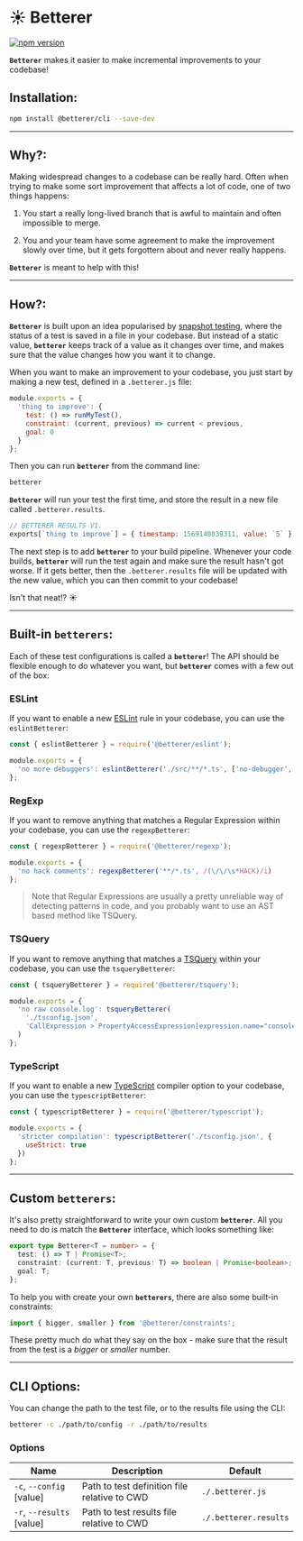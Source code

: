 # ☀️ Betterer

[![npm version](https://img.shields.io/npm/v/@betterer/cli.svg)](https://www.npmjs.com/package/@betterer/cli)

**`Betterer`** makes it easier to make incremental improvements to your codebase!

## Installation:

```bash
npm install @betterer/cli --save-dev
```

---

## Why?:

Making widespread changes to a codebase can be really hard. Often when trying to make some sort improvement that affects a lot of code, one of two things happens:

1. You start a really long-lived branch that is awful to maintain and often impossible to merge.

2. You and your team have some agreement to make the improvement slowly over time, but it gets forgottern about and never really happens.

**`Betterer`** is meant to help with this!

---

## How?:

**`Betterer`** is built upon an idea popularised by [snapshot testing](https://jestjs.io/docs/en/snapshot-testing), where the status of a test is saved in a file in your codebase. But instead of a static value, **`betterer`** keeps track of a value as it changes over time, and makes sure that the value changes how you want it to change.

When you want to make an improvement to your codebase, you just start by making a new test, defined in a `.betterer.js` file:

```js
module.exports = {
  'thing to improve': {
    test: () => runMyTest(),
    constraint: (current, previous) => current < previous,
    goal: 0
  }
};
```

Then you can run **`betterer`** from the command line:

```bash
betterer
```

**`Betterer`** will run your test the first time, and store the result in a new file called `.betterer.results`.

```js
// BETTERER RESULTS V1.
exports[`thing to improve`] = { timestamp: 1569148039311, value: `5` };
```

The next step is to add **`betterer`** to your build pipeline. Whenever your code builds, **`betterer`** will run the test again and make sure the result hasn't got worse. If it gets better, then the `.betterer.results` file will be updated with the new value, which you can then commit to your codebase!

Isn't that neat!? ☀️

---

## Built-in **`betterers`**:

Each of these test configurations is called a **`betterer`**! The API should be flexible enough to do whatever you want, but **`betterer`** comes with a few out of the box:

### ESLint

If you want to enable a new [ESLint](https://eslint.org/) rule in your codebase, you can use the `eslintBetterer`:

```javascript
const { eslintBetterer } = require('@betterer/eslint');

module.exports = {
  'no more debuggers': eslintBetterer('./src/**/*.ts', ['no-debugger', 'error'])
};
```

### RegExp

If you want to remove anything that matches a Regular Expression within your codebase, you can use the `regexpBetterer`:

```javascript
const { regexpBetterer } = require('@betterer/regexp');

module.exports = {
  'no hack comments': regexpBetterer('**/*.ts', /(\/\/\s*HACK)/i)
};
```

> Note that Regular Expressions are usually a pretty unreliable way of detecting patterns in code, and you probably want to use an AST based method like TSQuery.

### TSQuery

If you want to remove anything that matches a [TSQuery](https://github.com/phenomnomnominal/tsquery) within your codebase, you can use the `tsqueryBetterer`:

```javascript
const { tsqueryBetterer } = require('@betterer/tsquery');

module.exports = {
  'no raw console.log': tsqueryBetterer(
    './tsconfig.json',
    'CallExpression > PropertyAccessExpression[expression.name="console"][name.name="log"]'
  )
};
```

### TypeScript

If you want to enable a new [TypeScript](https://www.typescriptlang.org/) compiler option to your codebase, you can use the `typescriptBetterer`:

```javascript
const { typescriptBetterer } = require('@betterer/typescript');

module.exports = {
  'stricter compilation': typescriptBetterer('./tsconfig.json', {
    useStrict: true
  })
};
```

---

## Custom **`betterers`**:

It's also pretty straightforward to write your own custom **`betterer`**. All you need to do is match the **`Betterer`** interface, which looks something like:

```typescript
export type Betterer<T = number> = {
  test: () => T | Promise<T>;
  constraint: (current: T, previous: T) => boolean | Promise<boolean>;
  goal: T;
};
```

To help you with create your own **`betterers`**, there are also some built-in constraints:

```typescript
import { bigger, smaller } from '@betterer/constraints';
```

These pretty much do what they say on the box - make sure that the result from the test is a _bigger_ or _smaller_ number.

---

## CLI Options:

You can change the path to the test file, or to the results file using the CLI:

```sh
betterer -c ./path/to/config -r ./path/to/results
```

### Options

| Name                      | Description                                  | Default               |
| ------------------------- | -------------------------------------------- | --------------------- |
| `-c`, `--config` [value]  | Path to test definition file relative to CWD | `./.betterer.js`      |
| `-r`, `--results` [value] | Path to test results file relative to CWD    | `./.betterer.results` |
